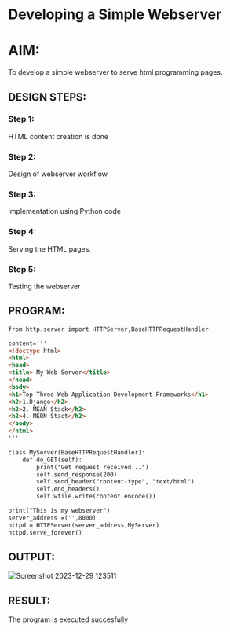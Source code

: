 # Developing a Simple Webserver

# AIM:

To develop a simple webserver to serve html programming pages.

## DESIGN STEPS:

### Step 1:

HTML content creation is done

### Step 2:

Design of webserver workflow

### Step 3:

Implementation using Python code

### Step 4:

Serving the HTML pages.

### Step 5:

Testing the webserver

## PROGRAM:
~~~html
from http.server import HTTPServer,BaseHTTPRequestHandler

content='''
<!doctype html>
<html>
<head>
<title> My Web Server</title>
</head>
<body>
<h1>Top Three Web Application Development Frameworks</h1>
<h2>1.Django</h2>
<h2>2. MEAN Stack</h2>
<h2>4. MERN Stact</h2>
</body>
</html>
'''

class MyServer(BaseHTTPRequestHandler):
    def do_GET(self):
        print("Get request received...")
        self.send_response(200) 
        self.send_header("content-type", "text/html")       
        self.end_headers()
        self.wfile.write(content.encode())

print("This is my webserver") 
server_address =('',8000)
httpd = HTTPServer(server_address,MyServer)
httpd.serve_forever()
~~~
## OUTPUT:
![Screenshot 2023-12-29 123511](https://github.com/nataraj26/webserver/assets/147514615/cb609190-a91d-4f91-b515-45615d4e2d56)


## RESULT:
The program is executed succesfully
